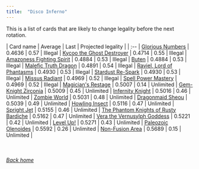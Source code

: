 ```yaml
---
title:  "Disco Inferno"
---
```


This is a list of cards that are likely to change legality before the next rotation.

| Card name | Average | Last | Projected legality |
| :-- |
[Glorious Numbers](https://db.ygoprodeck.com/card/?search=Glorious%20Numbers) | 0.4636 | 0.57 | Illegal |
[Kycoo the Ghost Destroyer](https://db.ygoprodeck.com/card/?search=Kycoo%20the%20Ghost%20Destroyer) | 0.4714 | 0.55 | Illegal |
[Amazoness Fighting Spirit](https://db.ygoprodeck.com/card/?search=Amazoness%20Fighting%20Spirit) | 0.4884 | 0.53 | Illegal |
[Buten](https://db.ygoprodeck.com/card/?search=Buten) | 0.4884 | 0.53 | Illegal |
[Malefic Truth Dragon](https://db.ygoprodeck.com/card/?search=Malefic%20Truth%20Dragon) | 0.4891 | 0.54 | Illegal |
[Raviel, Lord of Phantasms](https://db.ygoprodeck.com/card/?search=Raviel,%20Lord%20of%20Phantasms) | 0.4930 | 0.53 | Illegal |
[Stardust Re-Spark](https://db.ygoprodeck.com/card/?search=Stardust%20Re-Spark) | 0.4930 | 0.53 | Illegal |
[Missus Radiant](https://db.ygoprodeck.com/card/?search=Missus%20Radiant) | 0.4969 | 0.52 | Illegal |
[Spell Power Mastery](https://db.ygoprodeck.com/card/?search=Spell%20Power%20Mastery) | 0.4969 | 0.52 | Illegal |
[Magician's Restage](https://db.ygoprodeck.com/card/?search=Magician's%20Restage) | 0.5007 | 0.14 | Unlimited |
[Gem-Knight Zirconia](https://db.ygoprodeck.com/card/?search=Gem-Knight%20Zirconia) | 0.5009 | 0.45 | Unlimited |
[Infernity Knight](https://db.ygoprodeck.com/card/?search=Infernity%20Knight) | 0.5016 | 0.46 | Unlimited |
[Zombie World](https://db.ygoprodeck.com/card/?search=Zombie%20World) | 0.5031 | 0.48 | Unlimited |
[Dragonmaid Sheou](https://db.ygoprodeck.com/card/?search=Dragonmaid%20Sheou) | 0.5039 | 0.49 | Unlimited |
[Howling Insect](https://db.ygoprodeck.com/card/?search=Howling%20Insect) | 0.5116 | 0.47 | Unlimited |
[Spright Jet](https://db.ygoprodeck.com/card/?search=Spright%20Jet) | 0.5155 | 0.46 | Unlimited |
[The Phantom Knights of Rusty Bardiche](https://db.ygoprodeck.com/card/?search=The%20Phantom%20Knights%20of%20Rusty%20Bardiche) | 0.5162 | 0.47 | Unlimited |
[Vera the Vernusylph Goddess](https://db.ygoprodeck.com/card/?search=Vera%20the%20Vernusylph%20Goddess) | 0.5221 | 0.42 | Unlimited |
[Level Up!](https://db.ygoprodeck.com/card/?search=Level%20Up!) | 0.5271 | 0.43 | Unlimited |
[Paleozoic Olenoides](https://db.ygoprodeck.com/card/?search=Paleozoic%20Olenoides) | 0.5592 | 0.26 | Unlimited |
[Non-Fusion Area](https://db.ygoprodeck.com/card/?search=Non-Fusion%20Area) | 0.5689 | 0.15 | Unlimited |

<br>

###### [Back home](index)